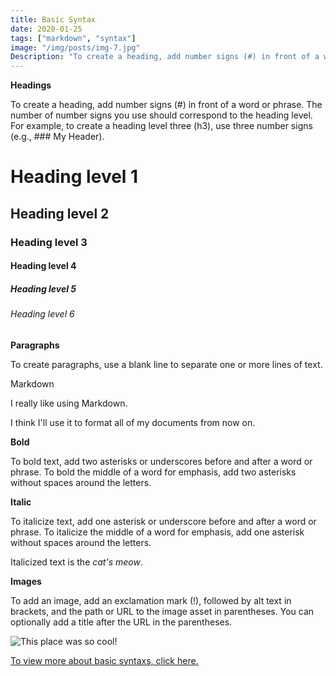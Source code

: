 ```yaml
---
title: Basic Syntax
date: 2020-01-25
tags: ["markdown", "syntax"]
image: "/img/posts/img-7.jpg"
Description: "To create a heading, add number signs (#) in front of a word or phrase. The number of number signs you use should correspond..."
---
```


**Headings**

To create a heading, add number signs (#) in front of a word or phrase. The number of number signs you use should correspond to the heading level. For example, to create a heading level three (h3), use three number signs (e.g., ### My Header).
&nbsp;

# Heading level 1

## Heading level 2

### Heading level 3

#### Heading level 4

##### Heading level 5

###### Heading level 6

**Paragraphs**

To create paragraphs, use a blank line to separate one or more lines of text.

Markdown

I really like using Markdown.

I think I'll use it to format all of my documents from now on.

**Bold**

To bold text, add two asterisks or underscores before and after a word or phrase. To bold the middle of a word for emphasis, add two asterisks without spaces around the letters.

**Italic**

To italicize text, add one asterisk or underscore before and after a word or phrase. To italicize the middle of a word for emphasis, add one asterisk without spaces around the letters.

Italicized text is the _cat's meow_.

**Images**

To add an image, add an exclamation mark (!), followed by alt text in brackets, and the path or URL to the image asset in parentheses. You can optionally add a title after the URL in the parentheses.

![This place was so cool!](/img/posts/img-12.jpg "Just an Image")

[To view more about basic syntaxs, click here.](https://www.markdownguide.org/basic-syntax/)
